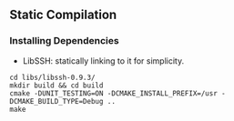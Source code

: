 ## Static Compilation

### Installing Dependencies
* LibSSH: statically linking to it for simplicity.
```
cd libs/libssh-0.9.3/
mkdir build && cd build
cmake -DUNIT_TESTING=ON -DCMAKE_INSTALL_PREFIX=/usr -DCMAKE_BUILD_TYPE=Debug ..
make
```

